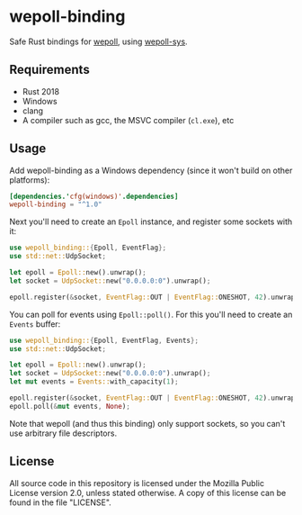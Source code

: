 # wepoll-binding

Safe Rust bindings for [wepoll][wepoll], using [wepoll-sys][wepoll-sys].

## Requirements

* Rust 2018
* Windows
* clang
* A compiler such as gcc, the MSVC compiler (`cl.exe`), etc

## Usage

Add wepoll-binding as a Windows dependency (since it won't build on other
platforms):

```toml
[dependencies.'cfg(windows)'.dependencies]
wepoll-binding = "^1.0"
```

Next you'll need to create an `Epoll` instance, and register some sockets with
it:

```rust
use wepoll_binding::{Epoll, EventFlag};
use std::net::UdpSocket;

let epoll = Epoll::new().unwrap();
let socket = UdpSocket::new("0.0.0.0:0").unwrap();

epoll.register(&socket, EventFlag::OUT | EventFlag::ONESHOT, 42).unwrap();
```

You can poll for events using `Epoll::poll()`. For this you'll need to create an
`Events` buffer:

```rust
use wepoll_binding::{Epoll, EventFlag, Events};
use std::net::UdpSocket;

let epoll = Epoll::new().unwrap();
let socket = UdpSocket::new("0.0.0.0:0").unwrap();
let mut events = Events::with_capacity(1);

epoll.register(&socket, EventFlag::OUT | EventFlag::ONESHOT, 42).unwrap();
epoll.poll(&mut events, None);
```

Note that wepoll (and thus this binding) only support sockets, so you can't use
arbitrary file descriptors.

## License

All source code in this repository is licensed under the Mozilla Public License
version 2.0, unless stated otherwise. A copy of this license can be found in the
file "LICENSE".

[wepoll]: https://github.com/piscisaureus/wepoll
[wepoll-sys]: https://gitlab.com/yorickpeterse/wepoll-sys
